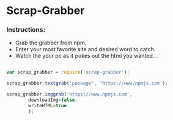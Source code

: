 # Scrap-Grabber

### Instructions:

* Grab the grabber from npm.
* Enter your most favorite site and desired word to catch.
* Watch the your pc as it pukes out the html you wanted...

```javascript

var scrap_grabber = require('scrap-grabber');

scrap_grabber.textgrab('package', 'https://www.npmjs.com');

scrap_grabber.imggrab('https://www.npmjs.com', 
        downloadImg=false, 
        writeHTML=true
        );

```